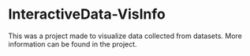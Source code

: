 # InteractiveData-VisInfo

This was a project made to visualize data collected from datasets. More information can be found in the project.
